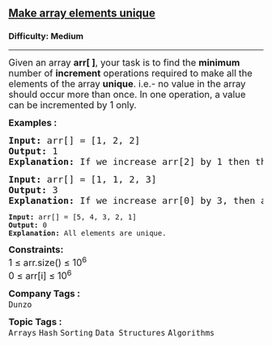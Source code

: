 <h2><a href="https://www.geeksforgeeks.org/problems/make-array-elements-unique--170645/1">Make array elements unique</a></h2><h3>Difficulty: Medium</h3><hr><div class="problems_problem_content__Xm_eO"><p><span style="font-size: 18px;">Given an array <strong>arr[ ]</strong>, your task is to find the <strong>minimum</strong> number of <strong>increment</strong> operations required to make all the elements of the array <strong>unique</strong>. i.e.- no value in the array should occur more than once. In one operation, a value can be incremented by 1 only.</span></p>
<p><span style="font-size: 18px;"><strong>Examples :</strong></span></p>
<pre><span style="font-size: 18px;"><strong>Input: </strong>arr[] = [1, 2, 2]
<strong>Output: </strong>1
<strong>Explanation: </strong>If we increase arr[2] by 1 then the resulting array becomes {1, 2, 3} and has all unique values.Hence, the answer is 1 in this case.</span></pre>
<pre><span style="font-size: 18px;"><strong>Input: </strong>arr[] = [1, 1, 2, 3]
<strong>Output: </strong>3
<strong>Explanation: </strong>If we increase arr[0] by 3, then all array elements will be unique. Hence, the answer is 3 in this case.<br></span></pre>
<pre><strong>Input: </strong>arr[] = [5, 4, 3, 2, 1]
<strong>Output: </strong>0
<strong>Explanation: </strong>All elements are unique.</pre>
<p><span style="font-size: 18px;"><strong>Constraints:<br></strong></span><span style="font-size: 18px;">1 ≤ arr.size() ≤ 10<sup>6<br></sup></span><span style="font-size: 18px;">0 ≤ arr[i] ≤ 10<sup>6</sup></span></p></div><p><span style=font-size:18px><strong>Company Tags : </strong><br><code>Dunzo</code>&nbsp;<br><p><span style=font-size:18px><strong>Topic Tags : </strong><br><code>Arrays</code>&nbsp;<code>Hash</code>&nbsp;<code>Sorting</code>&nbsp;<code>Data Structures</code>&nbsp;<code>Algorithms</code>&nbsp;